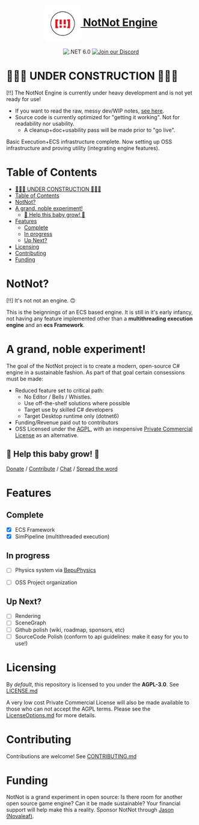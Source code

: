 <h1 align="center">
    <a href="#"><img align="center" src="meta/logos/[!!]-logos_red.png" height="96"> NotNot Engine</a>
    <br />
</h1>
<div align="center">


![.NET 6.0](https://img.shields.io/badge/.NET-net6.0-%23512bd4)
[![Join our Discord](https://img.shields.io/badge/chat%20on-discord-7289DA)](https://discord.gg/ZyCNM7wap8)

</div>


# 🚧🚨🚧 UNDER CONSTRUCTION 🚧🚨🚧
[!!] The NotNot Engine is currently under heavy development and is not yet ready for use!


- If you want to read the raw, messy dev/WIP notes, [see here](./meta/notes.md).
- Source code is currently optimized for "getting it working".  Not for readability nor usability.
  - A cleanup+doc+usability pass will be made prior to "go live".  


Basic Execution+ECS infrastructure complete.  Now setting up OSS infrastructure and proving utility (integrating engine features).  


# Table of Contents
- [🚧🚨🚧 UNDER CONSTRUCTION 🚧🚨🚧](#-under-construction-)
- [Table of Contents](#table-of-contents)
- [NotNot?](#notnot)
- [A grand, noble experiment!](#a-grand-noble-experiment)
  - [👶 Help this baby grow! 👶](#-help-this-baby-grow-)
- [Features](#features)
  - [Complete](#complete)
  - [In progress](#in-progress)
  - [Up Next?](#up-next)
- [Licensing](#licensing)
- [Contributing](#contributing)
- [Funding](#funding)

# NotNot?
[!!] It's not not an engine. 🙃

This is the beignnings of an ECS based engine.  It is still in it's early infancy, not having any feature implemented other than a  **multithreading execution engine** and an **ecs Framework**.   

# A grand, noble experiment! 
The goal of the NotNot project is to create a modern, open-source C# engine in a sustainable fashion.  As part of that goal certain consessions must be made:

- Reduced feature set to critical path:
  - No Editor / Bells / Whistles.
  - Use off-the-shelf solutions where possible
  - Target use by skilled C# developers
  - Target Desktop runtime only (dotnet6)
- Funding/Revenue paid out to contributors
- OSS Licensed under the [AGPL](LICENSE.md), with an inexpensive [Private Commercial License](./meta/LicenseOptions.md) as an alternative.

## 👶 Help this baby grow! 👶
[Donate](https://github.com/sponsors/jasonswearingen?frequency=recurring) / [Contribute](CONTRIBUTING.md) / [Chat](https://discord.gg/ZyCNM7wap8) / [Spread the word](https://www.reddit.com/)




# Features

## Complete

- [X] ECS Framework
- [X] SimPipeline (multithreaded execution)
## In progress
- [ ] Physics system via [BepuPhysics](https://github.com/bepu/bepuphysics2)
- [ ] OSS Project organization


## Up Next?
- [ ] Rendering
- [ ] SceneGraph
- [ ] Github polish (wiki, roadmap, sponsors, etc)
- [ ] SourceCode Polish (conform to api guidelines: make it easy for you to use!)

# Licensing
By *default*, this repository is licensed to you under the **AGPL-3.0**.  See [LICENSE.md](LICENSE.md)

A very low cost Private Commercial License will also be made available to those who can not accept the AGPL terms.  Please see the [LicenseOptions.md](./meta/LicenseOptions.md) for more details.

# Contributing

Contributions are welcome!  See [CONTRIBUTING.md](./meta/CONTRIBUTING.md)

# Funding
NotNot is a grand experiment in open source: Is there room for another open source game engine?  Can it be made sustainable?  Your financial support will help make this a reality.  Sponsor NotNot through [Jason (Novaleaf)](https://github.com/sponsors/jasonswearingen?frequency=recurring).

